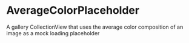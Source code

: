 # AverageColorPlaceholder
A gallery CollectionView that uses the average color composition of an image as a mock loading placeholder
